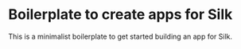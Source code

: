 # Boilerplate to create apps for Silk

This is a minimalist boilerplate to get started building an app for Silk.
